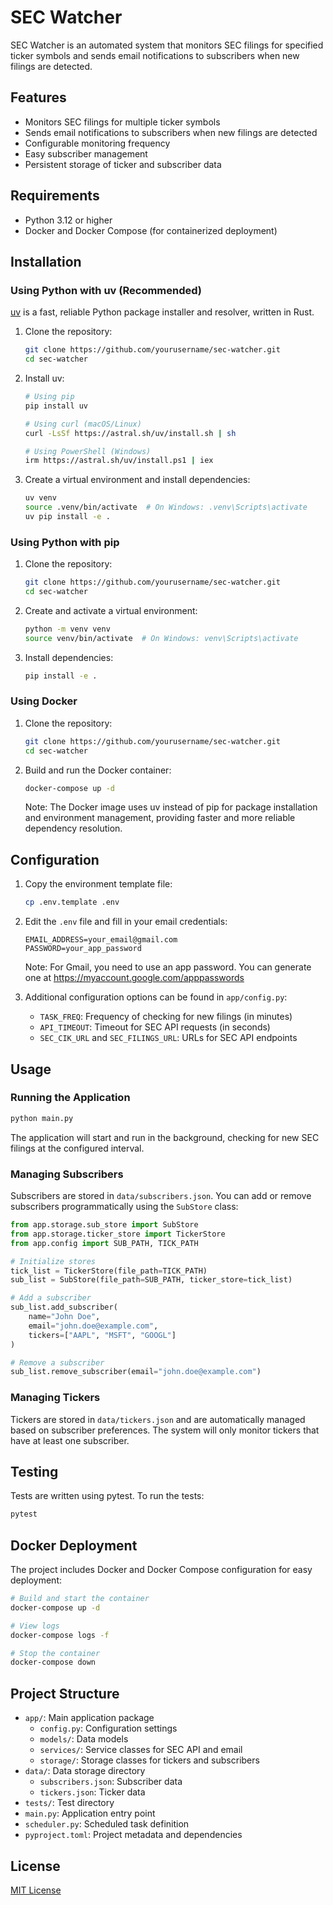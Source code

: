 # SEC Watcher

SEC Watcher is an automated system that monitors SEC filings for specified ticker symbols and sends email notifications to subscribers when new filings are detected.

## Features

- Monitors SEC filings for multiple ticker symbols
- Sends email notifications to subscribers when new filings are detected
- Configurable monitoring frequency
- Easy subscriber management
- Persistent storage of ticker and subscriber data

## Requirements

- Python 3.12 or higher
- Docker and Docker Compose (for containerized deployment)

## Installation

### Using Python with uv (Recommended)

[uv](https://github.com/astral-sh/uv) is a fast, reliable Python package installer and resolver, written in Rust.

1. Clone the repository:
   ```bash
   git clone https://github.com/yourusername/sec-watcher.git
   cd sec-watcher
   ```

2. Install uv:
   ```bash
   # Using pip
   pip install uv

   # Using curl (macOS/Linux)
   curl -LsSf https://astral.sh/uv/install.sh | sh

   # Using PowerShell (Windows)
   irm https://astral.sh/uv/install.ps1 | iex
   ```

3. Create a virtual environment and install dependencies:
   ```bash
   uv venv
   source .venv/bin/activate  # On Windows: .venv\Scripts\activate
   uv pip install -e .
   ```
   
### Using Python with pip

1. Clone the repository:
   ```bash
   git clone https://github.com/yourusername/sec-watcher.git
   cd sec-watcher
   ```

2. Create and activate a virtual environment:
   ```bash
   python -m venv venv
   source venv/bin/activate  # On Windows: venv\Scripts\activate
   ```

3. Install dependencies:
   ```bash
   pip install -e .
   ```

### Using Docker

1. Clone the repository:
   ```bash
   git clone https://github.com/yourusername/sec-watcher.git
   cd sec-watcher
   ```

2. Build and run the Docker container:
   ```bash
   docker-compose up -d
   ```

   Note: The Docker image uses uv instead of pip for package installation and environment management, providing faster and more reliable dependency resolution.

## Configuration

1. Copy the environment template file:
   ```bash
   cp .env.template .env
   ```

2. Edit the `.env` file and fill in your email credentials:
   ```
   EMAIL_ADDRESS=your_email@gmail.com
   PASSWORD=your_app_password
   ```

   Note: For Gmail, you need to use an app password. You can generate one at https://myaccount.google.com/apppasswords

3. Additional configuration options can be found in `app/config.py`:
   - `TASK_FREQ`: Frequency of checking for new filings (in minutes)
   - `API_TIMEOUT`: Timeout for SEC API requests (in seconds)
   - `SEC_CIK_URL` and `SEC_FILINGS_URL`: URLs for SEC API endpoints

## Usage

### Running the Application

```bash
python main.py
```

The application will start and run in the background, checking for new SEC filings at the configured interval.

### Managing Subscribers

Subscribers are stored in `data/subscribers.json`. You can add or remove subscribers programmatically using the `SubStore` class:

```python
from app.storage.sub_store import SubStore
from app.storage.ticker_store import TickerStore
from app.config import SUB_PATH, TICK_PATH

# Initialize stores
tick_list = TickerStore(file_path=TICK_PATH)
sub_list = SubStore(file_path=SUB_PATH, ticker_store=tick_list)

# Add a subscriber
sub_list.add_subscriber(
    name="John Doe",
    email="john.doe@example.com",
    tickers=["AAPL", "MSFT", "GOOGL"]
)

# Remove a subscriber
sub_list.remove_subscriber(email="john.doe@example.com")
```

### Managing Tickers

Tickers are stored in `data/tickers.json` and are automatically managed based on subscriber preferences. The system will only monitor tickers that have at least one subscriber.

## Testing

Tests are written using pytest. To run the tests:

```bash
pytest
```

## Docker Deployment

The project includes Docker and Docker Compose configuration for easy deployment:

```bash
# Build and start the container
docker-compose up -d

# View logs
docker-compose logs -f

# Stop the container
docker-compose down
```

## Project Structure

- `app/`: Main application package
  - `config.py`: Configuration settings
  - `models/`: Data models
  - `services/`: Service classes for SEC API and email
  - `storage/`: Storage classes for tickers and subscribers
- `data/`: Data storage directory
  - `subscribers.json`: Subscriber data
  - `tickers.json`: Ticker data
- `tests/`: Test directory
- `main.py`: Application entry point
- `scheduler.py`: Scheduled task definition
- `pyproject.toml`: Project metadata and dependencies

## License

[MIT License](LICENSE)
